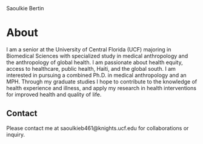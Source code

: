 <!DOCTYPE html>
<html>
<body>
  <head>Saoulkie Bertin</head>
  <h1>About</h1>
  <p> I am a senior at the University of Central Florida (UCF) majoring in Biomedical Sciences with specialized study in medical anthropology and the anthropology of   global health. I am passionate about health equity, access to healthcare, public health, Haiti, and the global south. I am interested in pursuing a combined Ph.D. in medical anthropology and an MPH. Through my graduate studies I hope to contribute to the knowledge of health experience and illness, and apply my research in health interventions for improved health and quality of life.</p>

  <h2>Contact</h2>
  <p>Please contact me at saoulkieb461@knights.ucf.edu for collaborations or inquiry.</p>

</body>
</html>

